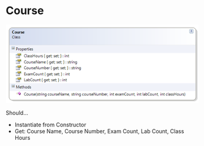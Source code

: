 ---
---
# Course

![Course Class Diagram](D-Course.png)
 
Should…
* Instantiate from Constructor
* Get: Course Name, Course Number, Exam Count, Lab Count, Class Hours
